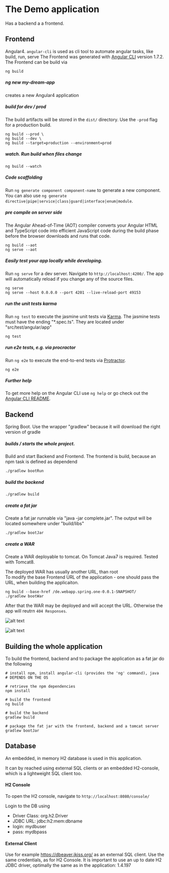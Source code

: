 # The Demo application
Has a backend a a frontend.

##  Frontend
Angular4. `angular-cli` is used as cli  tool to automate angular tasks, like build, run, serve
The Frontend was generated with [Angular CLI](https://github.com/angular/angular-cli) version 1.7.2.
The Frontend can be build via 
```
ng build
```

##### ng new my-dream-app
creates a new Angular4 application 

##### build for dev / prod
The build artifacts will be stored in the `dist/` directory. Use the `-prod` flag for a production build.
```
ng build --prod \
ng build --dev \
ng build --target=production --environment=prod
```

##### watch. Run build when files change
```
ng build --watch
```

##### Code scaffolding

Run `ng generate component component-name` to generate a new component. You can also use `ng generate directive|pipe|service|class|guard|interface|enum|module`.


##### pre compile on server side
 The Angular Ahead-of-Time (AOT) compiler converts your Angular HTML and TypeScript code into efficient JavaScript code during the build phase before the browser downloads and runs that code.
```
ng build --aot
ng serve --aot
```

##### Easily test your app locally while developing.
Run `ng serve` for a dev server. Navigate to `http://localhost:4200/`. The app will automatically reload if you change any of the source files.

```
ng serve 
ng serve --host 0.0.0.0 --port 4201 --live-reload-port 49153
```


##### run the unit tests karma
Run `ng test` to execute the jasmine unit tests via [Karma](https://karma-runner.github.io).
The jasmine tests must have the ending "*.spec.ts".
They are located under "src/test/angular/app"

``` 
ng test
```

##### run e2e tests, e.g. via procractor
Run `ng e2e` to execute the end-to-end tests via [Protractor](http://www.protractortest.org/).

```
ng e2e
```


##### Further help

To get more help on the Angular CLI use `ng help` or go check out the [Angular CLI README](https://github.com/angular/angular-cli/blob/master/README.md).



## Backend

Spring Boot. Use the wrapper "gradlew" because it will download the right version of gradle


##### builds / starts the whole project. 
Build and start Backend and Frontend. The frontend is build, because an npm task is defined as dependend

```
./gradlew bootRun
```

##### build the backend
```
./gradlew build
 ```

##### create a fat jar 
Create a fat jar runnable via "java -jar complete.jar". The output will be located somewhere under "build/libs"
```
./gradlew bootJar
```

##### create a WAR  
Create a WAR deployable to tomcat. On Tomcat Java7 is required. 
Tested with Tomcat8. 

The deployed WAR has usually another URL, than root \
To modify the base Frontend URL of the application - one should pass the URL, when building the applicaiton. 

```
ng build --base-href /de.webapp.spring.one-0.0.1-SNAPSHOT/
./gradlew bootWar
```
After that the WAR may be deployed and will accept the URL. Otherwise the app will reutrn `404 Responses`.

![alt text](https://lh3.googleusercontent.com/-338MJ6cYX3Q/Wp1guI7L-VI/AAAAAAAAAEI/-FSKHmUbWFw7vpyrMP1MVinhuwC88B12QCHMYCw/s0/2018-03-05_16-22-31.png "DeployToTomcat8")


![alt text](https://lh3.googleusercontent.com/-kxfIr26UFBM/Wp1g3MkkM8I/AAAAAAAAAEM/vWEQkwvDedQQxAUGitAt5b1dKTAXp8nPQCHMYCw/s0/2018-03-05_16-23-08.png "Run")


##  Building the whole application

To build the frontend, backend and to package the application as a fat jar do the following

```
# install npm, install angular-cli (provides the 'ng' command), java
# DEPENDS ON THE OS

# retrieve the npm dependencies
npm install 

# build the frontend
ng build

# build the backend
gradlew build

# package the fat jar with the frontend, backend and a tomcat server
gradlew bootJar

```


## Database

An embedded, in memory H2 database is used in this application.

It can by reached using external SQL clients or an embedded H2-console, which is a lightweight SQL client too.

#### H2 Console
To open the H2 console, navigate to
``http://localhost:8080/console/``

Login to the DB using
- Driver Class: org.h2.Driver
- JDBC URL: jdbc:h2:mem:dbname
- login: mydbuser
- pass:  mydbpass

#### External Client
Use for example https://dbeaver.jkiss.org/ as an external SQL client.
Use the same credentials, as for H2 Console. 
It is important to use an up to date H2 JDBC driver, optimally the same as in the application: 1.4.197
